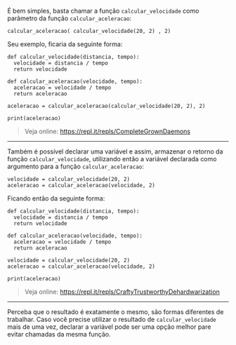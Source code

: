 É bem simples, basta chamar a função `calcular_velocidade` como parâmetro da função `calcular_aceleracao`:

    calcular_aceleracao( calcular_velocidade(20, 2) , 2)

Seu exemplo, ficaria da seguinte forma:

    def calcular_velocidade(distancia, tempo):
      velocidade = distancia / tempo
      return velocidade
    
    def calcular_aceleracao(velocidade, tempo):
      aceleracao = velocidade / tempo
      return aceleracao
    
    aceleracao = calcular_aceleracao(calcular_velocidade(20, 2), 2)
    
    print(aceleracao)

> Veja online: https://repl.it/repls/CompleteGrownDaemons


----------

Também é possível declarar uma variável e assim, armazenar o retorno da função `calcular_velocidade`, utilizando então a variável declarada como argumento para a função `calcular_aceleracao`:

    velocidade = calcular_velocidade(20, 2)
    aceleracao = calcular_aceleracao(velocidade, 2)

Ficando então da seguinte forma:

    def calcular_velocidade(distancia, tempo):
      velocidade = distancia / tempo
      return velocidade
    
    def calcular_aceleracao(velocidade, tempo):
      aceleracao = velocidade / tempo
      return aceleracao
    
    velocidade = calcular_velocidade(20, 2)
    aceleracao = calcular_aceleracao(velocidade, 2)
    
    print(aceleracao)

> Veja online: https://repl.it/repls/CraftyTrustworthyDehardwarization


----------

Perceba que o resultado é exatamente o mesmo, são formas diferentes de trabalhar. Caso você precise utilizar o resultado de `calcular_velocidade` mais de uma vez, declarar a variável pode ser uma opção melhor pare evitar chamadas da mesma função.
